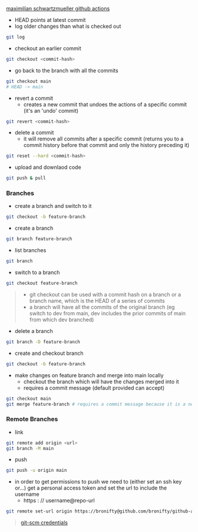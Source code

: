 [maximilian schwartzmueller github actions](https://www.udemy.com/course/github-actions-the-complete-guide/learn/lecture/34122306#learning-tools)

- HEAD points at latest commit 
- log older changes than what is checked out
```sh
git log
```
- checkout an earlier commit
```sh
git checkout <commit-hash> 
```
- go back to the branch with all the commits
```sh
git checkout main
# HEAD -> main
```
- revert a commit 
	- creates a new commit that undoes the actions of a specific commit (it's an 'undo' commit)
```sh
git revert <commit-hash>
```
- delete a commit 
	- it will remove all commits after a specific commit (returns you to a commit history before that commit and only the history preceding it)
```sh
git reset --hard <commit-hash>
```
- upload and downlaod  code 
```sh
git push & pull
```

### Branches
- create a branch and switch to it
```sh
git checkout -b feature-branch
```
- create a branch
```sh
git branch feature-branch
```
- list branches
```sh
git branch
```
- switch to a branch
```sh
git checkout feature-branch
```

> - git checkout can be used with a commit hash on a branch or a branch name, which is the HEAD of a series of commits
> - a branch will have all the commits of the original branch (eg switch to dev from main, dev includes the prior commits of main from which dev branched) 

- delete a branch
```sh
git branch -D feature-branch
```
- create and checkout branch
```sh
git checkout -b feature-branch
```
- make changes on feature branch and merge into main locally
	- checkout the branch which will have the changes merged into it
	- requires a commit message (default provided can accept)
```sh
git checkout main
git merge feature-branch # requires a commit message because it is a new commit
```

### Remote Branches
- link
```sh
git remote add origin <url>
git branch -M main
```
- push
```sh
git push -u origin main
```
- in order to get permissions to push we need to (either set an ssh key or...) get a personal access token and set the url to include the username
	- https : // username@repo-url
```sh
git remote set-url origin https://bronifty@github.com/bronifty/github-actions-maximilian.git
```
> [git-scm credentials](https://git-scm.com/docs/gitcredentials)




